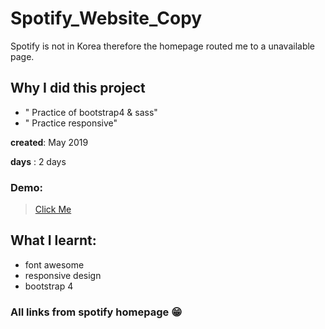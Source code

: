 # Spotify_Website_Copy

Spotify is not in Korea therefore the homepage routed me to a unavailable page.

## Why I did this project

- " Practice of bootstrap4 &amp; sass"
- " Practice responsive"

**created**: May 2019

**days** : 2 days

### Demo:

> [Click Me](https://www.youtube.com/watch?v=7J222peItjc)

## What I learnt:

- font awesome
- responsive design
- bootstrap 4

### All links from spotify homepage 😁
